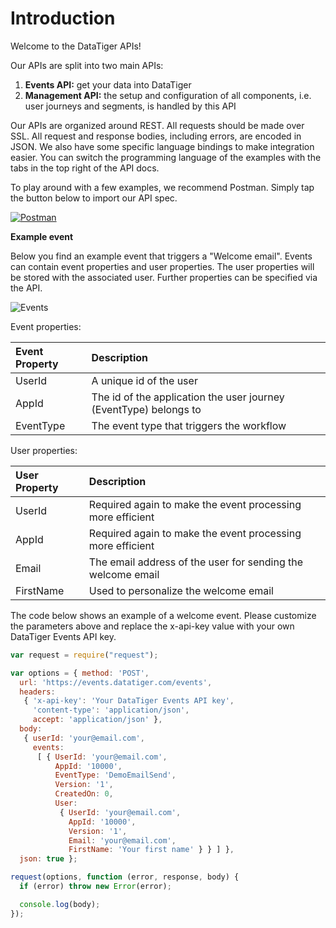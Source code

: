 # Introduction 
Welcome to the DataTiger APIs! 

Our APIs are split into two main APIs:

1. **Events API:** get your data into DataTiger
2. **Management API:** the setup and configuration of all components, i.e. user journeys and segments, is handled by this API

    
Our APIs are organized around REST. All requests should be made over SSL. All request and response bodies, including errors, are encoded in JSON. We also have some specific language bindings to make integration easier. You can switch the programming language of the examples with the tabs in the top right of the API docs.

To play around with a few examples, we recommend Postman. Simply tap the button below to import our API spec.

[![Postman](https://run.pstmn.io/button.svg)](https://github.com/DataTigerGitHub/API-Docs-and-Code/blob/master/web/postman.md)


**Example event**

Below you find an example event that triggers a "Welcome email". Events can contain event properties and user properties. The user properties will be stored with the associated user. Further properties can be specified via the API.

![Events](https://raw.githubusercontent.com/DataTigerGitHub/API-Docs-and-Code/master/web/DataTigerEvents.png)

Event properties:

| Event Property | Description |
|:------------- |:-------------|
| UserId     | A unique id of the user |
| AppId      | The id of the application the user journey (EventType) belongs to |
| EventType | The event type that triggers the workflow |



User properties:

| User Property | Description |
|:------------- |:-------------|
| UserId | Required again to make the event processing more efficient |
| AppId | Required again to make the event processing more efficient |
| Email | The email address of the user for sending the welcome email |
| FirstName | Used to personalize the welcome email |


The code below shows an example of a welcome event. Please customize the parameters above and replace the x-api-key value with your own DataTiger Events API key. 

```js
var request = require("request");

var options = { method: 'POST',
  url: 'https://events.datatiger.com/events',
  headers: 
   { 'x-api-key': 'Your DataTiger Events API key',
     'content-type': 'application/json',
     accept: 'application/json' },
  body: 
   { userId: 'your@email.com',
     events: 
      [ { UserId: 'your@email.com',
          AppId: '10000',
          EventType: 'DemoEmailSend',
          Version: '1',
          CreatedOn: 0,
          User: 
           { UserId: 'your@email.com',
             AppId: '10000',
             Version: '1',
             Email: 'your@email.com',
             FirstName: 'Your first name' } } ] },
  json: true };

request(options, function (error, response, body) {
  if (error) throw new Error(error);

  console.log(body);
});
```
